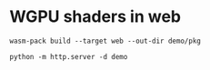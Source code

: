 # WGPU shaders in web

```shell
wasm-pack build --target web --out-dir demo/pkg
```

```shell
python -m http.server -d demo
```
